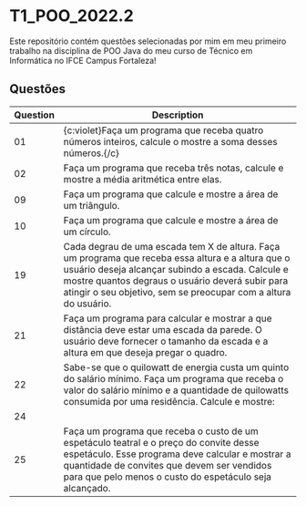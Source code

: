 # T1_POO_2022.2

Este repositório contém questões selecionadas por mim em meu primeiro trabalho na disciplina de POO Java do meu curso de Técnico em Informática no IFCE Campus Fortaleza!

## Questões

| Question | Description |
|---|---|
|01| {c:violet}Faça um programa que receba quatro números inteiros, calcule o mostre a soma desses números.{/c} |
|02| Faça um programa que receba três notas, calcule e mostre a média aritmética entre elas. |  
|09| Faça um programa que calcule e mostre a área de um triângulo. |
|10| Faça um programa que calcule e mostre a área de um círculo. |
|19| Cada degrau de uma escada tem X de altura. Faça um programa que receba essa altura e a altura que o usuário deseja alcançar subindo a escada. Calcule e mostre quantos degraus o usuário deverá subir para atingir o seu objetivo, sem se preocupar com a altura do usuário. |
|21| Faça um programa para calcular e mostrar a que distância deve estar uma escada da parede. O usuário deve fornecer o tamanho da escada e a altura em que deseja pregar o quadro. |
|22| Sabe-se que o quilowatt de energia custa um quinto do salário mínimo. Faça um programa que receba o valor do salário mínimo e a quantidade de quilowatts consumida por uma residência. Calcule e mostre: |
|24|  |
|25| Faça um programa que receba o custo de um espetáculo teatral e o preço do convite desse espetáculo. Esse programa deve calcular e mostrar a quantidade de convites que devem ser vendidos para que pelo menos o custo do espetáculo seja alcançado. |
